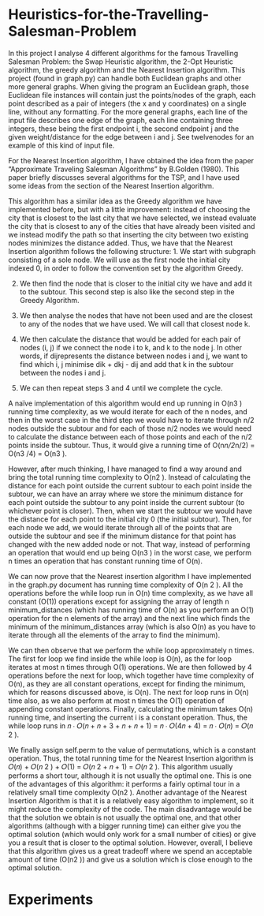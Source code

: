 # Heuristics-for-the-Travelling-Salesman-Problem

In this project I analyse 4 different algorithms for the famous Travelling Salesman Problem: the Swap Heuristic algorithm, the 2-Opt Heuristic algorithm, the greedy algorithm and the Nearest Insertion algorithm. This project (found in graph.py) can handle both Euclidean graphs and other more general graphs. When giving the program an Euclidean graph, those Euclidean file instances will contain just the points/nodes of the graph, each point described
as a pair of integers (the x and y coordinates) on a single line, without any formatting. For the more general graphs, each line of the input file describes one edge of the graph, each line containing three integers, these being the first endpoint i, the second endpoint j and the given weight/distance for the edge between i and j. See twelvenodes for an example of this kind of input file.


For the Nearest Insertion algorithm, I have obtained the idea from the paper “Approximate Traveling Salesman Algorithms” by B.Golden (1980). This paper briefly discusses several algorithms for the TSP, and I have used some ideas from the section of the Nearest Insertion algorithm. 

This algorithm has a similar idea as the Greedy algorithm we have implemented before, but with a little improvement: instead of choosing the city that is closest to the last city that we have selected, we instead evaluate the city that is closest to any of the cities that have already been visited and we instead modify the path so that inserting the city between two existing nodes minimizes the distance added. Thus, we have that the Nearest Insertion algorithm follows the following structure:
    1. We start with subgraph consisting of a sole node. We will use as the first node the initial city indexed 0, in order to follow the convention set by the algorithm Greedy. 
    
   2. We then find the node that is closer to the initial city we have and add it to the subtour. This second step is also like the second step in the Greedy Algorithm. 
    
   3. We then analyse the nodes that have not been used and are the closest to any of the nodes that we have used. We will call that closest node k. 
    
   4. We then calculate the distance that would be added for each pair of nodes (i, j) if we connect the node i to k, and k to the node j. In other words, if dijrepresents the distance between nodes i and j, we want to find which i, j minimise dik + dkj - dij and add that k in the subtour between the nodes i and j. 
    
   5. We can then repeat steps 3 and 4 until we complete the cycle. 
    
   A naïve implementation of this algorithm would end up running in O(n3 ) running time complexity, as we would iterate for each of the n nodes, and then in the worst case in the third step we would have to iterate through n/2 nodes outside the subtour and for each of those n/2 nodes we would need to calculate the distance between each of those points and each of the n/2 points inside the subtour. Thus, it would give a running time of O(n*n/2*n/2) = O(n3 /4) = O(n3 ). 
    
   However, after much thinking, I have managed to find a way around and bring the total running time complexity to O(n2 ). Instead of calculating the distance for each point outside the current subtour to each point inside the subtour, we can have an array where we store the minimum distance for each point outside the subtour to any point inside the current subtour (to whichever point is closer). Then, when we start the subtour we would have the distance for each point to the initial city 0 (the initial subtour). Then, for each node we add, we would iterate through all of the points that are outside the subtour and see if the minimum distance for that point has changed with the new added node or not. That way, instead of performing an operation that would end up being O(n3 ) in the worst case, we perform n times an operation that has constant running time of O(n). 
    
   We can now prove that the Nearest insertion algorithm I have implemented in the graph.py document has running time complexity of O(n 2 ). All the operations before the while loop run in O(n) time complexity, as we have all constant (O(1)) operations except for assigning the array of length n minimum_distances (which has running time of O(n) as you perform an O(1) operation for the n elements of the array) and the next line which finds the minimum of the minimum_distances array (which is also O(n) as you have to iterate through all the elements of the array to find the minimum). 
    
   We can then observe that we perform the while loop approximately n times. The first for loop we find inside the while loop is O(n), as the for loop iterates at most n times through O(1) operations. We are then followed by 4 operations before the next for loop, which together have time complexity of O(n), as they are all constant operations, except for finding the minimum, which for reasons discussed above, is O(n). The next for loop runs in O(n) time also, as we also perform at most n times the O(1) operation of appending constant operations. Finally, calculating the minimum takes O(n) running time, and inserting the current i is a constant operation. Thus, the while loop runs in 𝑛 ∙ 𝑂(𝑛 + 𝑛 + 3 + 𝑛 + 𝑛 + 1) = 𝑛 ∙ 𝑂(4𝑛 + 4) = 𝑛 ∙ 𝑂(𝑛) = 𝑂(𝑛 2 ). 
    
   We finally assign self.perm to the value of permutations, which is a constant operation. Thus, the total running time for the Nearest Insertion algorithm is 𝑂(𝑛) + 𝑂(𝑛 2 ) + 𝑂(1) = 𝑂(𝑛 2 + 𝑛 + 1) = 𝑂(𝑛 2 ). This algorithm usually performs a short tour, although it is not usually the optimal one. This is one of the advantages of this algorithm: it performs a fairly optimal tour in a relatively small time complexity O(n2 ). Another advantage of the Nearest Insertion Algorithm is that it is a relatively easy algorithm to implement, so it might reduce the complexity of the code. The main disadvantage would be that the solution we obtain is not usually the optimal one, and that other algorithms (although with a bigger running time) can either give you the optimal solution (which would only work for a small number of cities) or give you a result that is closer to the optimal solution. However, overall, I believe that this algorithm gives us a great tradeoff where we spend an acceptable amount of time (O(n2 )) and give us a solution which is close enough to the optimal solution.
    
    
# Experiments
    

